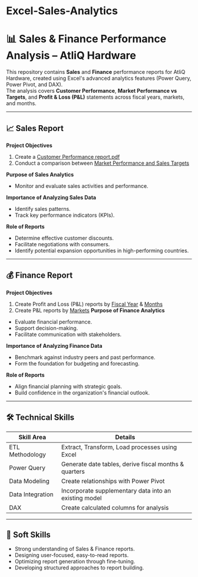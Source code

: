 # Excel-Sales-Analytics
# 📊 Sales & Finance Performance Analysis – AtliQ Hardware

This repository contains **Sales** and **Finance** performance reports for AtliQ Hardware, created using Excel's advanced analytics features (Power Query, Power Pivot, and DAX).  
The analysis covers **Customer Performance**, **Market Performance vs Targets**, and **Profit & Loss (P&L)** statements across fiscal years, markets, and months.

---

## **📈 Sales Report**
**Project Objectives**
1. Create a [Customer Performance report.pdf](https://github.com/pavan-4/Excel-Sales-Analytics/blob/2c5a68179c03367b1e1ebc1a2d4a7d92517b42bf/P%20%26%20L%20Statement%20by%20Markets.pdf)
2. Conduct a comparison between [Market Performance and Sales Targets](https://github.com/pavan-4/Excel-Sales-Analytics/blob/06e256336934d30ad0fc44c8b3ba2981264f9d48/Market%20Performance%20vs%20Target.pdf)

**Purpose of Sales Analytics**
- Monitor and evaluate sales activities and performance.

**Importance of Analyzing Sales Data**
- Identify sales patterns.
- Track key performance indicators (KPIs).

**Role of Reports**
- Determine effective customer discounts.
- Facilitate negotiations with consumers.
- Identify potential expansion opportunities in high-performing countries.

---

## **💰 Finance Report**
**Project Objectives**
1. Create Profit and Loss (P&L) reports by [Fiscal Year](https://github.com/pavan-4/Excel-Sales-Analytics/blob/main/P%20%26%20L%20By%20Fiscal%20Year.pdf) & [Months](https://github.com/pavan-4/Excel-Sales-Analytics/blob/main/P%20%26%20L%20Statement%20by%20Momths.pdf)
2. Create P&L reports by [Markets](https://github.com/pavan-4/Excel-Sales-Analytics/blob/main/P%20%26%20L%20Statement%20by%20Markets.pdf)
**Purpose of Finance Analytics**
- Evaluate financial performance.
- Support decision-making.
- Facilitate communication with stakeholders.

**Importance of Analyzing Finance Data**
- Benchmark against industry peers and past performance.
- Form the foundation for budgeting and forecasting.

**Role of Reports**
- Align financial planning with strategic goals.
- Build confidence in the organization's financial outlook.

---

## **🛠 Technical Skills**
| Skill Area | Details |
|------------|---------|
| ETL Methodology | Extract, Transform, Load processes using Excel |
| Power Query | Generate date tables, derive fiscal months & quarters |
| Data Modeling | Create relationships with Power Pivot |
| Data Integration | Incorporate supplementary data into an existing model |
| DAX | Create calculated columns for analysis |

---

## **🤝 Soft Skills**
- Strong understanding of Sales & Finance reports.
- Designing user-focused, easy-to-read reports.
- Optimizing report generation through fine-tuning.
- Developing structured approaches to report building.

